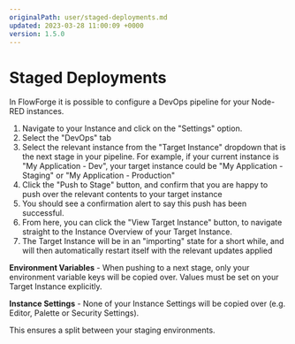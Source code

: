 ```yaml
---
originalPath: user/staged-deployments.md
updated: 2023-03-28 11:00:09 +0000
version: 1.5.0
---
```

# Staged Deployments

In FlowForge it is possible to configure a DevOps pipeline for your Node-RED instances.

1. Navigate to your Instance and click on the "Settings" option.
2. Select the "DevOps" tab
3. Select the relevant instance from the "Target Instance" dropdown that is the next stage in your pipeline.
For example, if your current instance is "My Application - Dev", your target instance could be
"My Application - Staging" or "My Application - Production"
4. Click the "Push to Stage" button, and confirm that you are happy to push over the relevant contents
to your target instance
5. You should see a confirmation alert to say this push has been successful.
6. From here, you can click the "View Target Instance" button, to navigate straight to the Instance
Overview of your Target Instance.
7. The Target Instance will be in an "importing" state for a short while, and will then automatically
restart itself with the relevant updates applied

**Environment Variables** - When pushing to a next stage, only your environment variable keys
will be copied over. Values must be set on your Target Instance explicitly.

**Instance Settings** - None of your Instance Settings will be copied over (e.g. Editor, Palette or Security Settings).

This ensures a split between your staging environments.
